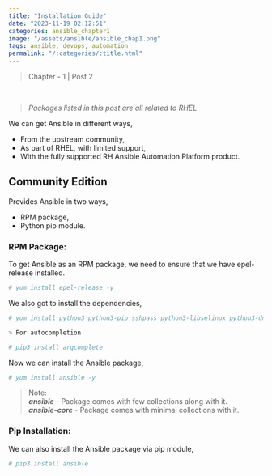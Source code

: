 ```yaml
---
title: "Installation Guide"
date: "2023-11-19 02:12:51"
categories: ansible_chapter1
image: "/assets/ansible/ansible_chap1.png"
tags: ansible, devops, automation
permalink: "/:categories/:title.html"
---
```

> Chapter - 1 | Post 2

<br> 

> *Packages listed in this post are all related to RHEL*

We can get Ansible in different ways,

- From the upstream community,
- As part of RHEL, with limited support,
- With the fully supported RH Ansible Automation Platform product.

## Community Edition

Provides Ansible in two ways,

- RPM package,
- Python pip module.

### RPM Package:

To get Ansible as an RPM package, we need to ensure that we have epel-release installed.

```bash
# yum install epel-release -y
```
We also got to install the dependencies,

```bash
# yum install python3 python3-pip sshpass python3-libselinux python3-dnf -y

> For autocompletion

# pip3 install argcomplete
```

Now we can install the Ansible package,

```bash
# yum install ansible -y
```

> Note: <br>
> ***ansible*** - Package comes with few collections along with it. <br>
> ***ansible-core*** - Package comes with minimal collections with it.

### Pip Installation:

We can also install the Ansible package via pip module,

```bash
# pip3 install ansible
```

